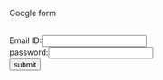 <html>
<head>

Google form
</head>
<body>
<form><br>
Email ID:<input type= "text" name="Email ID" value=""><br>
password:<input type= "password" name="password" value=""><br>
<input type="submit" value="submit"><br>
</form>
</body>
</html>
